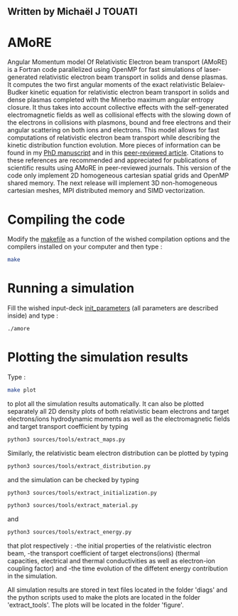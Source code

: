 ## Written by Michaël J TOUATI

# AMoRE

Angular Momentum model Of Relativistic Electron beam transport (AMoRE) is a Fortran code parallelized using OpenMP for fast simulations of laser-generated relativistic electron beam transport in solids and dense plasmas. It computes the two first angular moments of the exact relativistic Belaiev-Budker kinetic equation for relativistic electron beam transport in solids and dense plasmas completed with the Minerbo maximum angular entropy closure. It thus takes into account collective effects with the self-generated electromagnetic fields as well as collisional effects with the slowing down of the electrons in collisions with plasmons, bound and free electrons and their angular scattering on both ions and electrons. This model allows for fast computations of relativistic electron beam transport while describing the kinetic distribution function evolution. More pieces of information can be found in my [PhD manuscript](https://tel.archives-ouvertes.fr/tel-01238782/document) and in this [peer-reviewed article](https://iopscience.iop.org/article/10.1088/1367-2630/16/7/073014/pdf). Citations to these references are recommended and appreciated for publications of scientific results using AMoRE in peer-reviewed journals. This version of the code only implement 2D homogeneous cartesian spatial grids and OpenMP shared memory. 
The next release will implement 3D non-homogeneous cartesian meshes, MPI distributed memory and SIMD vectorization.

# Compiling the code

Modify the [makefile](https://github.com/michaeltouati/AMoRE/blob/main/Makefile) as a function of the wished compilation options and the compilers installed on your computer and then type :
```sh
make
```

# Running a simulation

Fill the wished input-deck [init_parameters](https://github.com/michaeltouati/AMoRE/blob/main/init_parameters) (all parameters are described inside) and type :
```sh
./amore
```
# Plotting the simulation results

Type :
```sh
make plot
```
to plot all the simulation results automatically. It can also be plotted separately
all 2D density plots of both relativistic beam electrons and target electrons/ions hydrodynamic moments as well as the electromagnetic fields and target transport coefficient by typing
```sh
python3 sources/tools/extract_maps.py
```
Similarly, the relativistic beam electron distribution can be plotted by typing
```sh
python3 sources/tools/extract_distribution.py
```
and the simulation can be checked by typing 
```sh
python3 sources/tools/extract_initialization.py
```
```sh
python3 sources/tools/extract_material.py
```
and
```sh
python3 sources/tools/extract_energy.py
```
that plot respectively :
-the initial properties of the relativistic electron beam, 
-the transport coefficient of target electrons(ions) (thermal capacities, electrical and thermal conductivities as well as electron-ion coupling factor) and 
-the time evolution of the diffetent energy contribution in the simulation. 

All simulation results are stored in text files located in the folder 'diags' and the python scripts used to make the plots are located in the folder 'extract_tools'.
The plots will be located in the folder 'figure'.
